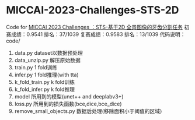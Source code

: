 # MICCAI-2023-Challenges-STS-2D
Code for [MICCAI 2023 Challenges ：STS-基于2D 全景图像的牙齿分割任务](https://tianchi.aliyun.com/competition/entrance/532086/introduction?spm=a2c22.12281925.0.0.6c757137vqp2w7)
初赛成绩：0.9541  排名：37/1039
复赛成绩：0.9583  排名：13/1039
代码说明：
code/
1. data.py    dataset以数据预处理
2. data_unzip.py  解压原始数据
3. train.py  1 fold训练
4. infer.py  1 fold推理(with tta)
5. k_fold_train.py  k fold训练
6. k_fold_infer.py  k fold推理
7. model  所用到的模型(unet++ and deeplabv3+)
8. loss.py  所用到的损失函数(bce,dice,bce_dice)
9. remove_small_objects.py  数据后处理(移除面积小于阈值的区域)   
